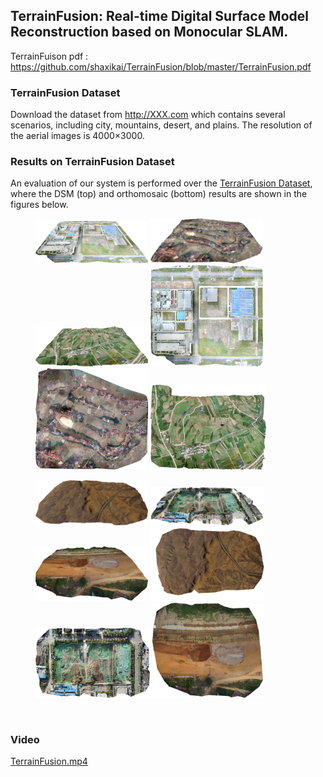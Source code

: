 ## TerrainFusion: Real-time Digital Surface Model Reconstruction based on Monocular SLAM.

TerrainFuison pdf : https://github.com/shaxikai/TerrainFusion/blob/master/TerrainFusion.pdf



### TerrainFusion Dataset

Download the dataset from http://XXX.com which contains several scenarios, including city, mountains, desert, and plains.  The resolution of the aerial images is 4000×3000. 



### Results on TerrainFusion Dataset

An evaluation of our system is performed over the [TerrainFusion Dataset](http://XXX.com), where the DSM (top) and orthomosaic (bottom) results are shown in the figures below.



<figure>
    <a href="./images/DSMfactory-side.png">
        <img src="./images/DSMfactory-side-s.png" width="180"/></a>
    <a href="./images/DSMvillage-side.png">
        <img src="./images/DSMvillage-side-s.png" width="180"/></a>
    <a href="./images/DSMmountainlong-side.png">
    	<img src="./images/DSMmountainlong-side.png" width="180"/></a>
    <a href="./images/DSMfactory-up.png">
        <img src="./images/DSMfactory-up-s.png" width="180"/></a>
    <a href="./images/DSMvillage-up.png">
    	<img src="./images/DSMvillage-up-s.png" width="180"/></a>
    <a href="./images/DSMmountainlong-up.png">
    	<img src="./images/DSMmountainlong-up-s.png" width="185"/></a>
</figure>

<figure class="3">
    <a href="./images/DSMshamo-side.png">
        <img src="./images/DSMshamo-side-s.png" width="180"/></a>
    <a href="./images/DSMfengniao-side.png">
        <img src="./images/DSMfengniao-side-s.png" width="180"/></a>
    <a href="./images/DSMmound60-side.png">
        <img src="./images/DSMmound60-side.png" width="180"/></a>
    <a href="./images/DSMshamo-up.png">
        <img src="./images/DSMshamo-up-s.png" width="182"/></a>
    <a href="./images/DSMfengniao-up.png">
        <img src="./images/DSMfengniao-up-s.png" width="183"></a>
    <a href="./images/DSMmound60s-up.png">
        <img src="./images/DSMmound60s-up-s.png" width="177"/></a>
</figure>




​	

### Video

[TerrainFusion.mp4]()



